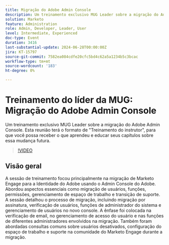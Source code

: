 ```yaml
---
title: Migração do Adobe Admin Console
description: Um treinamento exclusivo MUG Leader sobre a migração do Adobe Admin Console. Esta reunião terá o formato de "Treinamento do instrutor", para que você possa receber o que aprendeu e educar seus capítulos sobre essa mudança futura.
solution: Marketo
feature: Administration
role: Admin, Developer, Leader, User
level: Intermediate, Experienced
doc-type: Event
duration: 3416
last-substantial-update: 2024-06-28T00:00:00Z
jira: KT-15797
source-git-commit: 7582ea084cdfe20cfc5bd4c62a5a1234b5c3bcac
workflow-type: tm+mt
source-wordcount: '183'
ht-degree: 0%

---
```



# Treinamento do líder da MUG: Migração do Adobe Admin Console

Um treinamento exclusivo MUG Leader sobre a migração do Adobe Admin Console. Esta reunião terá o formato de &quot;Treinamento do instrutor&quot;, para que você possa receber o que aprendeu e educar seus capítulos sobre essa mudança futura.

>[!VIDEO](https://video.tv.adobe.com/v/3430920/?learn=on)

## Visão geral

A sessão de treinamento focou principalmente na migração de Marketo Engage para a Identidade do Adobe usando o Admin Console do Adobe. Abordou aspectos essenciais como migração de usuários, funções, permissões, gerenciamento de espaço de trabalho e transição de suporte. A sessão detalhou o processo de migração, incluindo migração por assinatura, verificação de usuários, funções de administrador do sistema e gerenciamento de usuários no novo console. A ênfase foi colocada na verificação de email, no gerenciamento de acesso do usuário e nas funções de diferentes administradores envolvidos na migração. Também foram abordadas consultas comuns sobre usuários desativados, configuração do espaço de trabalho e suporte na comunidade do Marketo Engage durante a migração.
